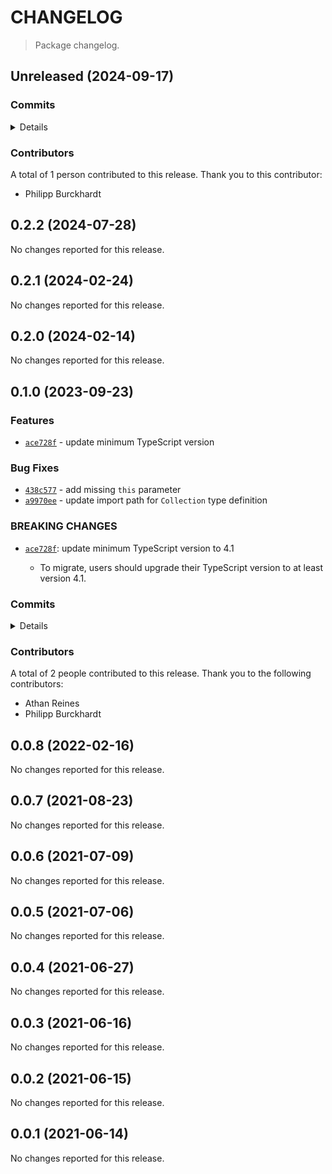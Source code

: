 # CHANGELOG

> Package changelog.

<section class="release" id="unreleased">

## Unreleased (2024-09-17)

<section class="commits">

### Commits

<details>

-   [`cadb613`](https://github.com/stdlib-js/stdlib/commit/cadb6131d6ce50338d11757e88e8a910a0367983) - **chore:** update argument documentation styling _(by Philipp Burckhardt)_

</details>

</section>

<!-- /.commits -->

<section class="contributors">

### Contributors

A total of 1 person contributed to this release. Thank you to this contributor:

-   Philipp Burckhardt

</section>

<!-- /.contributors -->

</section>

<!-- /.release -->

<section class="release" id="v0.2.2">

## 0.2.2 (2024-07-28)

No changes reported for this release.

</section>

<!-- /.release -->

<section class="release" id="v0.2.1">

## 0.2.1 (2024-02-24)

No changes reported for this release.

</section>

<!-- /.release -->

<section class="release" id="v0.2.0">

## 0.2.0 (2024-02-14)

No changes reported for this release.

</section>

<!-- /.release -->

<section class="release" id="v0.1.0">

## 0.1.0 (2023-09-23)

<section class="features">

### Features

-   [`ace728f`](https://github.com/stdlib-js/stdlib/commit/ace728f330033182c28199dc9e13d75eda18cfe0) - update minimum TypeScript version

</section>

<!-- /.features -->

<section class="bug-fixes">

### Bug Fixes

-   [`438c577`](https://github.com/stdlib-js/stdlib/commit/438c57782f4d29ddf7cd17ac49776d6717779be1) - add missing `this` parameter
-   [`a9970ee`](https://github.com/stdlib-js/stdlib/commit/a9970ee570c87272e72732555b7c3bd0da24cdbe) - update import path for `Collection` type definition

</section>

<!-- /.bug-fixes -->

<section class="breaking-changes">

### BREAKING CHANGES

-   [`ace728f`](https://github.com/stdlib-js/stdlib/commit/ace728f330033182c28199dc9e13d75eda18cfe0): update minimum TypeScript version to 4.1

    -   To migrate, users should upgrade their TypeScript version to at least version 4.1.

</section>

<!-- /.breaking-changes -->

<section class="commits">

### Commits

<details>

-   [`438c577`](https://github.com/stdlib-js/stdlib/commit/438c57782f4d29ddf7cd17ac49776d6717779be1) - **fix:** add missing `this` parameter _(by Athan Reines)_
-   [`ace728f`](https://github.com/stdlib-js/stdlib/commit/ace728f330033182c28199dc9e13d75eda18cfe0) - **feat:** update minimum TypeScript version _(by Philipp Burckhardt)_
-   [`a9970ee`](https://github.com/stdlib-js/stdlib/commit/a9970ee570c87272e72732555b7c3bd0da24cdbe) - **fix:** update import path for `Collection` type definition _(by Athan Reines)_

</details>

</section>

<!-- /.commits -->

<section class="contributors">

### Contributors

A total of 2 people contributed to this release. Thank you to the following contributors:

-   Athan Reines
-   Philipp Burckhardt

</section>

<!-- /.contributors -->

</section>

<!-- /.release -->

<section class="release" id="v0.0.8">

## 0.0.8 (2022-02-16)

No changes reported for this release.

</section>

<!-- /.release -->

<section class="release" id="v0.0.7">

## 0.0.7 (2021-08-23)

No changes reported for this release.

</section>

<!-- /.release -->

<section class="release" id="v0.0.6">

## 0.0.6 (2021-07-09)

No changes reported for this release.

</section>

<!-- /.release -->

<section class="release" id="v0.0.5">

## 0.0.5 (2021-07-06)

No changes reported for this release.

</section>

<!-- /.release -->

<section class="release" id="v0.0.4">

## 0.0.4 (2021-06-27)

No changes reported for this release.

</section>

<!-- /.release -->

<section class="release" id="v0.0.3">

## 0.0.3 (2021-06-16)

No changes reported for this release.

</section>

<!-- /.release -->

<section class="release" id="v0.0.2">

## 0.0.2 (2021-06-15)

No changes reported for this release.

</section>

<!-- /.release -->

<section class="release" id="v0.0.1">

## 0.0.1 (2021-06-14)

No changes reported for this release.

</section>

<!-- /.release -->

